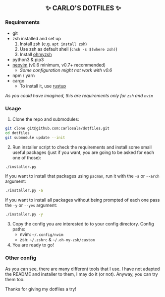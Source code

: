 <h2 align="center">✨ CARLO'S DOTFILES ✨</h2>

### Requirements

- git
- zsh installed and set up
  1. Install zsh (e.g. `apt install zsh`)
  2. Use zsh as default shell (`chsh -s $(where zsh)`)
  3. Install [ohmyzsh](https://ohmyz.sh)
- python3 & pip3
- [neovim](https://neovim.io) (v0.6 minimum, v0.7+ recommended)
  - _Some configuration might not work with v0.6_
- npm / yarn
- cargo
  - To install it, use [rustup](https://rustup.rs)

_As you could have imagined, this are requirements only for `zsh` and `nvim`_

### Usage

1. Clone the repo and submodules:

```sh
git clone git@github.com:carlosala/dotfiles.git
cd dotfiles
git submodule update --init
```

2. Run installer script to check the requirements and install some small useful packages (just if you want, you are going to be asked for each one of those):

```sh
./installer.py
```

If you want to install that packages using `pacman`, run it with the `-a` or `--arch` argument:

```sh
./installer.py -a
```

If you want to install all packages without being prompted of each one pass the `-y` or `--yes` argument:

```sh
./installer.py -y
```

3. Copy the config you are interested to to your config directory. Config paths:
   - nvim: `~/.config/nvim`
   - zsh: `~/.zshrc` & `~/.oh-my-zsh/custom`
4. You are ready to go!

### Other config

As you can see, there are many different tools that I use. I have not adapted the README and installer to them, I may do it (or not). Anyway, you can try them too.

Thanks for giving my dotfiles a try!
